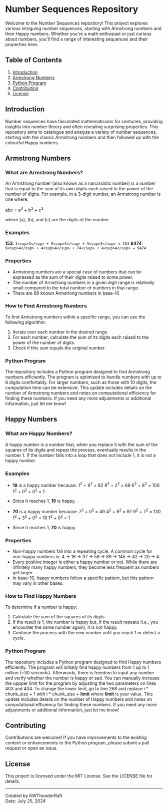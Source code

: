 # Number Sequences Repository

Welcome to the Number Sequences repository! This project explores various intriguing number sequences, starting with Armstrong numbers and then Happy numbers. Whether you're a math enthusiast or just curious about numbers, you'll find a range of interesting sequences and their properties here.

## Table of Contents

1. [Introduction](#introduction)
2. [Armstrong Numbers](#armstrong-numbers)
3. [Python Program](#python-program)
4. [Contributing](#contributing)
5. [License](#license)

## Introduction

Number sequences have fascinated mathematicians for centuries, providing insights into number theory and often revealing surprising properties. This repository aims to catalogue and analyze a variety of number sequences, starting with the classic Armstrong numbers and then followed up with the colourful Happy numbers.

## Armstrong Numbers

### What are Armstrong Numbers?

An Armstrong number (also known as a narcissistic number) is a number that is equal to the sum of its own digits each raised to the power of the number of digits. For example, in a 3-digit number, an Armstrong number is one where:

abc = a<sup>3</sup> + b<sup>3</sup> + c<sup>3</sup>

where \(a\), \(b\), and \(c\) are the digits of the number. 

### Examples

**153**: `1<sup>3</sup> + 5<sup>3</sup> + 3<sup>3</sup> = 153`
**9474**: `9<sup>4</sup> + 4<sup>4</sup> + 74</sup> + 4<sup>4</sup> = 9474`

### Properties

- Armstrong numbers are a special case of numbers that can be expressed as the sum of their digits raised to some power.
- The number of Armstrong numbers in a given digit range is relatively small compared to the total number of numbers in that range.
- There are 89 known Armstrong numbers in base-10

### How to Find Armstrong Numbers

To find Armstrong numbers within a specific range, you can use the following algorithm:

1. Iterate over each number in the desired range.
2. For each number, calculate the sum of its digits each raised to the power of the number of digits.
3. Check if this sum equals the original number.

### Python Program

The repository includes a Python program designed to find Armstrong numbers efficiently. The program is optimized to handle numbers with up to 8 digits comfortably. For larger numbers, such as those with 10 digits, the computation time can be extensive.
This update includes details on the number of Armstrong numbers and notes on computational efficiency for finding these numbers. If you need any more adjustments or additional information, just let me know!

## Happy Numbers

### What are Happy Numbers?

A happy number is a number that, when you replace it with the sum of the squares of its digits and repeat the process, eventually results in the number 1. If the number falls into a loop that does not include 1, it is not a happy number.

### Examples

- **19** is a happy number because:
  1<sup>2</sup> + 9<sup>2</sup> = 82
  8<sup>2</sup> + 2<sup>2</sup> = 68
  6<sup>2</sup> + 8<sup>2</sup> = 100
  1<sup>2</sup> + 0<sup>2</sup> + 0<sup>2</sup> = 1
- Since it reaches 1, **19** is happy.

- **70** is a happy number because:
  7<sup>2</sup> + 0<sup>2</sup> = 49
  4<sup>2</sup> + 9<sup>2</sup> = 97
  9<sup>2</sup> + 7<sup>2</sup> = 130
  1<sup>2</sup> + 3<sup>2</sup> + 0<sup>2</sup> = 10
  1<sup>2</sup> + 0<sup>2</sup> = 1
- Since it reaches 1, **70** is happy.

### Properties

- Non-happy numbers fall into a repeating cycle. A common cycle for non-happy numbers is: 4 → 16 → 37 → 58 → 89 → 145 → 42 → 20 → 4.
- Every positive integer is either a happy number or not. While there are infinitely many happy numbers, they become less frequent as numbers get larger.
- In base-10, happy numbers follow a specific pattern, but this pattern may vary in other bases.

### How to Find Happy Numbers

To determine if a number is happy:

1. Calculate the sum of the squares of its digits.
2. If the result is 1, the number is happy but, if the result repeats (i.e., you encounter the same number again), it is not happy.
3. Continue the process with the new number until you reach 1 or detect a cycle.

### Python Program
The repository includes a Python program designed to find Happy numbers efficiently. The program will initially find happy numbers from 1 up to 1 million (~30 seconds). Afterwards, there is freedom to input any number and verify whether the number is happy or sad.
You can manually increase the uppper limit for the program by adjusting the two parameters on lines 403 and 404. To change the lower limit, go to line 268 and replace  i  *  chunk_size  +  1 with  i  *  chunk_size  +  **limit** where **limit** is your value. 
This update includes details on the number of Happy numbers and notes on computational efficiency for finding these numbers. If you need any more adjustments or additional information, just let me know!

## Contributing

Contributions are welcome! If you have improvements to the existing content or enhancements to the Python program, please submit a pull request or open an issue.

## License

This project is licensed under the MIT License. See the LICENSE file for details.

---

Created by KWThunderRaft  
Date: July 25, 2024
